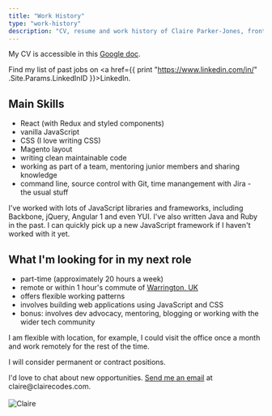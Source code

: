 ```yaml
---
title: "Work History"
type: "work-history"
description: "CV, resume and work history of Claire Parker-Jones, frontend developer"
---
```


My CV is accessible in this [Google doc](https://docs.google.com/document/d/1IgWZihyOSX69DprhSShQFAWjeGE1JWLGz97jlpx5nh4/edit?usp=sharing).

Find my list of past jobs on <a href={{ print "https://www.linkedin.com/in/" .Site.Params.LinkedInID }}>LinkedIn</a>.

<div>
    <h2>Main Skills</h2>
    <ul>
        <li>React (with Redux and styled components)</li>
        <li>vanilla JavaScript</li>
        <li>CSS (I love writing CSS)</li>
        <li>Magento layout</li>
        <li>writing clean maintainable code</li>
        <li>
            working as part of a team, mentoring junior members and sharing
            knowledge
        </li>
        <li>
            command line, source control with Git, time manangement with Jira -
            the usual stuff
        </li>
    </ul>
    <p>
    I've worked with lots of JavaScript libraries and frameworks, including Backbone, jQuery, Angular 1 and even YUI. I've also written Java and Ruby in the past. I can quickly pick up a new JavaScript framework if I haven't worked with it yet.
    </p>
</div>
<div>
    <h2>What I'm looking for in my next role</h2>
    <ul>
        <li>part-time (approximately 20 hours a week)</li>
        <li>
        remote or within 1 hour's commute of
        <a
            href="https://www.google.com/maps/place/Warrington/@53.3950852,-2.6435829,12z/data=!3m1!4b1!4m5!3m4!1s0x487b01835b28c2a7:0x88e8e7e8adef7e45!8m2!3d53.3900441!4d-2.5969501"
            >Warrington, UK</a
        >
        </li>
        <li>offers flexible working patterns</li>
        <li>involves building web applications using JavaScript and CSS</li>
        <li>bonus: involves dev advocacy, mentoring, blogging or working with the wider tech community</li>
    </ul>
    <p>I am flexible with location, for example, I could visit the office once a month and work remotely for the rest of the time.</p>
    <p>I will consider permanent or contract positions.</p>
</div>
<div class="c-cta">
I'd love to chat about new opportunities. <a class="" href={{ print "mailto:" .Site.Params.EmailAddress "?subject=Hi" }}>Send me an email</a> at claire@clairecodes.com.
</div>
<br />
<div class="c-about__image-container">
    <img class="c-about__image" src="/images/claire_codes.jpg" alt="Claire" />
</div>